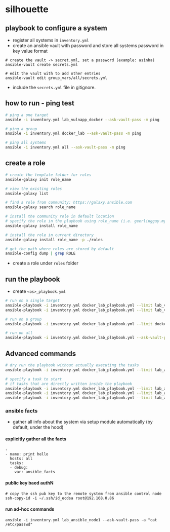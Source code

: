 # silhouette


## playbook to configure a system

- register all systems in `inventory.yml`
- create an ansible vault with password and store all systems password in key value format
```
# create the vault -> secret.yml, set a password (example: asinha)
ansible-vault create secrets.yml  

# edit the vault with to add other entries
ansible-vault edit group_vars/all/secrets.yml
```
- include the `secrets.yml` file in gitignore.

## how to run - ping test

```bash
# ping a one target
ansible -i inventory.yml lab_vulnapp_docker --ask-vault-pass -m ping

# ping a group
ansible -i inventory.yml docker_lab --ask-vault-pass -m ping

# ping all systems
ansible -i inventory.yml all --ask-vault-pass -m ping
```

## create a role

```bash
# create the template folder for roles
ansible-galaxy init role_name

# view the existing roles
ansible-galaxy list

# find a role from community: https://galaxy.ansible.com
ansible-galaxy search role_name

# install the community role in default location
# specify the role in the playbook using role_name (i.e. geerlingguy.mysql)
ansible-galaxy install role_name

# install the role in current directory
ansible-galaxy install role_name -p ./roles

# get the path where roles are stored by default
ansible-config dump | grep ROLE


```

- create a role under `roles` folder

## run the playbook

- create `<os>_playbook.yml`

```bash
# run on a single target
ansible-playbook -i inventory.yml docker_lab_playbook.yml --limit lab_vulnapp_docker --ask-vault-pass
ansible-playbook -i inventory.yml docker_lab_playbook.yml --limit lab_vulnapp_docker --vault-password-file group_vars/all/ansible_vault_password.txt

# run on a group
ansible-playbook -i inventory.yml docker_lab_playbook.yml --limit docker_lab --ask-vault-pass

# run on all
ansible-playbook -i inventory.yml docker_lab_playbook.yml --ask-vault-pass

```

## Advanced commands

```bash
# dry run the playbook without actually executing the tasks
ansible-playbook -i inventory.yml docker_lab_playbook.yml --limit lab_ansible_node1 --vault-password-file group_vars/all/ansible_vault_password.txt --check

# specify a task to start 
# if tasks that are directly written inside the playbook
ansible-playbook -i inventory.yml docker_lab_playbook.yml --limit lab_ansible_node1 --vault-password-file group_vars/all/ansible_vault_password.txt --start-at-task "install packages"
ansible-playbook -i inventory.yml docker_lab_playbook.yml --limit lab_ansible_node1 --vault-password-file group_vars/all/ansible_vault_password.txt --tags "install packages"
ansible-playbook -i inventory.yml docker_lab_playbook.yml --limit lab_ansible_node1 --vault-password-file group_vars/all/ansible_vault_password.txt --skip-tags "install packages"
```

### ansible facts
- gather all info about the system via setup module automatically (by default, under the hood)

#### explicitly gather all the facts
```
-
- name: print hello
  hosts: all
  tasks:
  - debug:
    var: ansible_facts
```

#### public key baed authN

```
# copy the ssh pub key to the remote system from ansible control node
ssh-copy-id -i ~/.ssh/id_ecdsa root@192.168.0.86
```

#### run ad-hoc commands

```
ansible -i inventory.yml lab_ansible_node1 --ask-vault-pass -a "cat /etc/passwd"
```